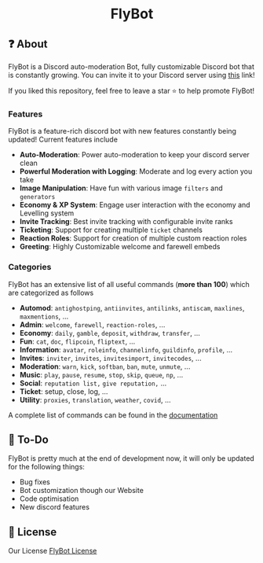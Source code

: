 <h1 align="center">
  <br>
  FlyBot
  <br>
</h1>


## ❓ About

FlyBot is a Discord auto-moderation Bot, fully customizable Discord bot that is constantly growing. You can invite it to your Discord server using [this](https://discord.com/oauth2/authorize?client_id=736897708295716905&permissions=485846102&scope=bot) link!

If you liked this repository, feel free to leave a star ⭐ to help promote FlyBot!

### Features

FlyBot is a feature-rich discord bot with new features constantly being updated! Current features include

* **Auto-Moderation**: Power auto-moderation to keep your discord server clean
* **Powerful Moderation with Logging**: Moderate and log every action you take
* **Image Manipulation**: Have fun with various image `filters` and `generators`
* **Economy & XP System**: Engage user interaction with the economy and Levelling system
* **Invite Tracking**: Best invite tracking with configurable invite ranks
* **Ticketing**: Support for creating multiple `ticket` channels
* **Reaction Roles**: Support for creation of multiple custom reaction roles
* **Greeting**: Highly Customizable welcome and farewell embeds

### Categories

FlyBot has an extensive list of all useful commands (**more than 100**) which are categorized as follows

* **Automod**: `antighostping`, `antiinvites`, `antilinks`, `antiscam`, `maxlines`, `maxmentions`, ...
* **Admin**: `welcome`, `farewell`, `reaction-roles`, ...
* **Economy**: `daily`, `gamble`, `deposit`, `withdraw`, `transfer`, ...
* **Fun**: `cat`, `doc`, `flipcoin`, `fliptext`, ...
* **Information**: `avatar`, `roleinfo`, `channelinfo`, `guildinfo`, `profile`, ...
* **Invites**: `inviter`, `invites`, `invitesimport`, `invitecodes`, ...
* **Moderation**: `warn`, `kick`, `softban`, `ban`, `mute`, `unmute`, ...
* **Music**: `play`, `pause`, `resume`, `stop`, `skip`, `queue`, `np`, ...
* **Social**: `reputation list,` `give reputation,` ...
* **Ticket**: setup, close, log, ...
* **Utility**: `proxies`, `translation`, `weather`, `covid`, ...

A complete list of commands can be found in the [documentation](docs/commands/)


## 📝 To-Do

FlyBot is pretty much at the end of development now, it will only be updated for the following things:
  
  * Bug fixes
  * Bot customization though our Website
  * Code optimisation
  * New discord features

## 📖 License

Our License [FlyBot License](https://github.com/6oTeX/Flybot/blob/main/LICENSE)

